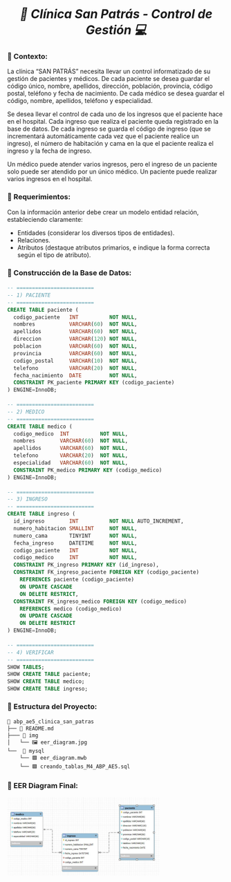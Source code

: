 **_<h1 align="center">:vulcan_salute: Clínica San Patrás - Control de Gestión :computer:</h1>_**

**<h3>:blue_book: Contexto:</h3>**

<p>La clínica “SAN PATRÁS” necesita llevar un control informatizado de su gestión de pacientes y médicos. De cada paciente se desea guardar el código único, nombre, apellidos, dirección, población, provincia, código postal, teléfono y fecha de nacimiento. De cada médico se desea guardar el código, nombre, apellidos, teléfono y especialidad.</p>
<p>Se desea llevar el control de cada uno de los ingresos que el paciente hace en el hospital. Cada ingreso que realiza el paciente queda registrado en la base de datos. De cada ingreso se guarda el código de ingreso (que se incrementará automáticamente cada vez que el paciente realice un ingreso), el número de habitación y cama en la que el paciente realiza el ingreso y la fecha de ingreso.</p>
<p>Un médico puede atender varios ingresos, pero el ingreso de un paciente solo puede ser atendido por un único médico. Un paciente puede realizar varios ingresos en el hospital.</p>

**<h3>:orange_book: Requerimientos:</h3>**

<p>Con la información anterior debe crear un modelo entidad relación, estableciendo claramente:</p>
<ul>
  <li>Entidades (considerar los diversos tipos de entidades).</li>
  <li>Relaciones.</li>
  <li>Atributos (destaque atributos primarios, e indique la forma correcta según el tipo de atributo).</li>
</ul>

**<h3>:green_book: Construcción de la Base de Datos:</h3>**

```SQL
-- =========================
-- 1) PACIENTE
-- =========================
CREATE TABLE paciente (
  codigo_paciente   INT          NOT NULL,
  nombres           VARCHAR(60)  NOT NULL,
  apellidos         VARCHAR(60)  NOT NULL,
  direccion         VARCHAR(120) NOT NULL,
  poblacion         VARCHAR(60)  NOT NULL,
  provincia         VARCHAR(60)  NOT NULL,
  codigo_postal     VARCHAR(10)  NOT NULL,
  telefono          VARCHAR(20)  NOT NULL,
  fecha_nacimiento  DATE         NOT NULL,
  CONSTRAINT PK_paciente PRIMARY KEY (codigo_paciente)
) ENGINE=InnoDB;

-- =========================
-- 2) MEDICO
-- =========================
CREATE TABLE medico (
  codigo_medico  INT          NOT NULL,
  nombres        VARCHAR(60)  NOT NULL,
  apellidos      VARCHAR(60)  NOT NULL,
  telefono       VARCHAR(20)  NOT NULL,
  especialidad   VARCHAR(60)  NOT NULL,
  CONSTRAINT PK_medico PRIMARY KEY (codigo_medico)
) ENGINE=InnoDB;

-- =========================
-- 3) INGRESO
-- =========================
CREATE TABLE ingreso (
  id_ingreso        INT          NOT NULL AUTO_INCREMENT,
  numero_habitacion SMALLINT     NOT NULL,
  numero_cama       TINYINT      NOT NULL,
  fecha_ingreso     DATETIME     NOT NULL,
  codigo_paciente   INT          NOT NULL,
  codigo_medico     INT          NOT NULL,
  CONSTRAINT PK_ingreso PRIMARY KEY (id_ingreso),
  CONSTRAINT FK_ingreso_paciente FOREIGN KEY (codigo_paciente)
    REFERENCES paciente (codigo_paciente)
    ON UPDATE CASCADE
    ON DELETE RESTRICT,
  CONSTRAINT FK_ingreso_medico FOREIGN KEY (codigo_medico)
    REFERENCES medico (codigo_medico)
    ON UPDATE CASCADE
    ON DELETE RESTRICT
) ENGINE=InnoDB;

-- =========================
-- 4) VERIFICAR
-- =========================
SHOW TABLES;
SHOW CREATE TABLE paciente;
SHOW CREATE TABLE medico;
SHOW CREATE TABLE ingreso;
```

**<h3>📁 Estructura del Proyecto:</h3>**

```
📁 abp_ae5_clinica_san_patras
├── 📘 README.md
├─── 📁 img
│   └── 🖼️ eer_diagram.jpg
└──  📁 mysql
    └── 🟩 eer_diagram.mwb
    └── 🟩 creando_tablas_M4_ABP_AE5.sql
```

**<h3>:book: EER Diagram Final:</h3>**

<img src="./img/eer_diagram.jpg" alt="EER Diagram" style="width: 70%;">